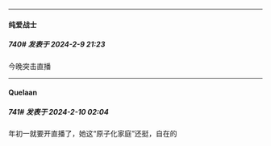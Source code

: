 
*****

####  纯爱战士  
##### 740#       发表于 2024-2-9 21:23

今晚突击直播


*****

####  Quelaan  
##### 741#       发表于 2024-2-10 02:04

年初一就要开直播了，她这“原子化家庭”还挺，自在的

